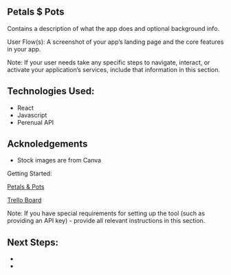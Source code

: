 
## Petals $ Pots 
Contains a description of what the app does and optional background info.

User Flow(s): A screenshot of your app’s landing page and the core features in your app.

Note: If your user needs take any specific steps to navigate, interact, or activate your application’s services, include that information in this section.

## Technologies Used:
- React
- Javascript
- Perenual API

## Acknoledgements
- Stock images are from Canva

Getting Started: 

[Petals & Pots]("https://petalsandpots.netlify.app")

[Trello Board]("https://trello.com/b/SdwL81cx/plant-app")

Note: If you have special requirements for setting up the tool (such as providing an API key) - provide all relevant instructions in this section.

Next Steps: 
- 
- 
- 
